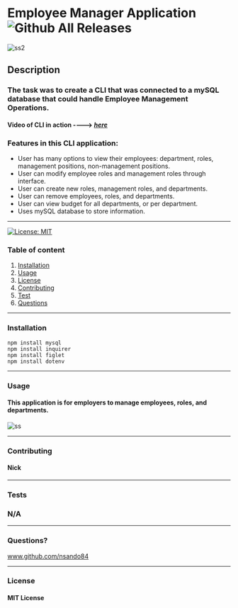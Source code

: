 
  # **Employee Manager Application**   ![Github All Releases](https://img.shields.io/github/contributors/nsando84/Employee-Management-System)   

![ss2](https://user-images.githubusercontent.com/67135603/94204362-f697e580-fe75-11ea-8bef-95d6b9199660.png)







  ## **Description**

  

  ### The task was to create a CLI that was connected to a mySQL database that could handle Employee Management Operations. 

 #### Video of CLI in action ----> [***here***](https://drive.google.com/file/d/19_CLpc4l_5hZ3DlgX91NXfAMzCssDD8B/view)
 

 
  ### Features in this CLI application:
  - User has many options to view their employees: department, roles, management positions, non-management positions. 
  - User can modify employee roles and management roles through interface.
  - User can create new roles, management roles, and departments.
  - User can remove employees, roles, and departments.
  - User can view budget for all departments, or per department.
  - Uses mySQL database to store information.

 
---

[![License: MIT](https://img.shields.io/badge/License-MIT-yellow.svg)](https://opensource.org/licenses/MIT)

  ### Table of content
  1. [Installation](#installation)
  2. [Usage](#usage)
  3. [License](#license)
  4. [Contributing](#contributing)
  5. [Test](#test)
  6. [Questions](#questions)

---

### **Installation**

    npm install mysql
    npm install inquirer
    npm install figlet
    npm install dotenv

---

### **Usage**

#### This application is for employers to manage employees, roles, and departments.

![ss](https://user-images.githubusercontent.com/67135603/94203794-ea5f5880-fe74-11ea-95f5-754b6b303d22.png)




---

### **Contributing**

#### Nick

---

### **Tests**

### N/A

---

### **Questions?**

www.github.com/nsando84

---

### **License**

#### MIT License

  
